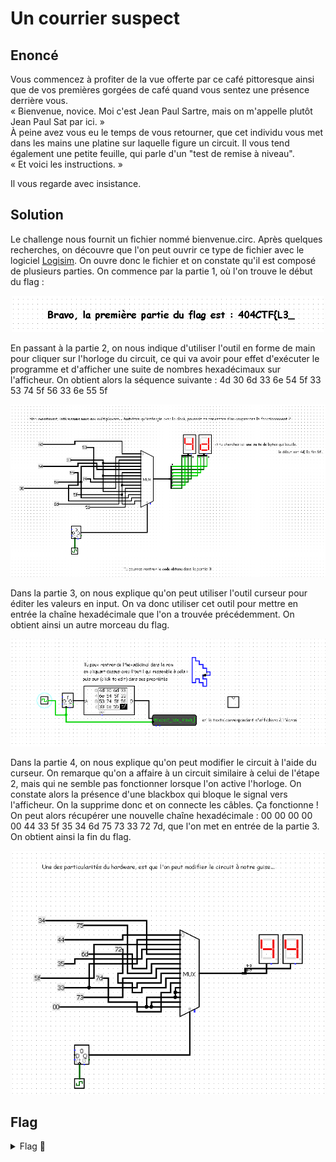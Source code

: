 # Un courrier suspect

## Enoncé

Vous commencez à profiter de la vue offerte par ce café pittoresque ainsi que de vos premières gorgées de café quand vous sentez une présence derrière vous.   
« Bienvenue, novice. Moi c'est Jean Paul Sartre, mais on m'appelle plutôt Jean Paul Sat par ici. »   
À peine avez vous eu le temps de vous retourner, que cet individu vous met dans les mains une platine sur laquelle figure un circuit. Il vous tend également une petite feuille, qui parle d'un "test de remise à niveau".   
« Et voici les instructions. »

Il vous regarde avec insistance.

## Solution

Le challenge nous fournit un fichier nommé bienvenue.circ. Après quelques recherches, on découvre que l'on peut ouvrir ce type de fichier avec le logiciel [Logisim](http://www.cburch.com/logisim/). On ouvre donc le fichier et on constate qu'il est composé de plusieurs parties. On commence par la partie 1, où l'on trouve le début du flag :

<p align="center"><img src="Partie 1.png" alt="Partie 1" width="500"></p>

En passant à la partie 2, on nous indique d'utiliser l'outil en forme de main pour cliquer sur l'horloge du circuit, ce qui va avoir pour effet d'exécuter le programme et d'afficher une suite de nombres hexadécimaux sur l'afficheur. On obtient alors la séquence suivante : 4d 30 6d 33 6e 54 5f 33 53 74 5f 56 33 6e 55 5f

<p align="center"><img src="Partie 2.png" alt="Partie 2" width="700"></p>

Dans la partie 3, on nous explique qu'on peut utiliser l'outil curseur pour éditer les valeurs en input. On va donc utiliser cet outil pour mettre en entrée la chaîne hexadécimale que l'on a trouvée précédemment. On obtient ainsi un autre morceau du flag.

<p align="center"><img src="Partie 3.png" alt="Partie 3" width="700"></p>

Dans la partie 4, on nous explique qu'on peut modifier le circuit à l'aide du curseur. On remarque qu'on a affaire à un circuit similaire à celui de l'étape 2, mais qui ne semble pas fonctionner lorsque l'on active l'horloge. On constate alors la présence d'une blackbox qui bloque le signal vers l'afficheur. On la supprime donc et on connecte les câbles. Ça fonctionne ! On peut alors récupérer une nouvelle chaîne hexadécimale : 00 00 00 00 00 44 33 5f 35 34 6d 75 73 33 72 7d, que l'on met en entrée de la partie 3. On obtient ainsi la fin du flag.

<p align="center"><img src="Partie 4.png" alt="Partie 4" width="500"></p>

## Flag

<details>
<summary> Flag 🚩</summary>

```
404CTF{L3_M0m3nT_3St_V3nU_D3_54mus3r}
```